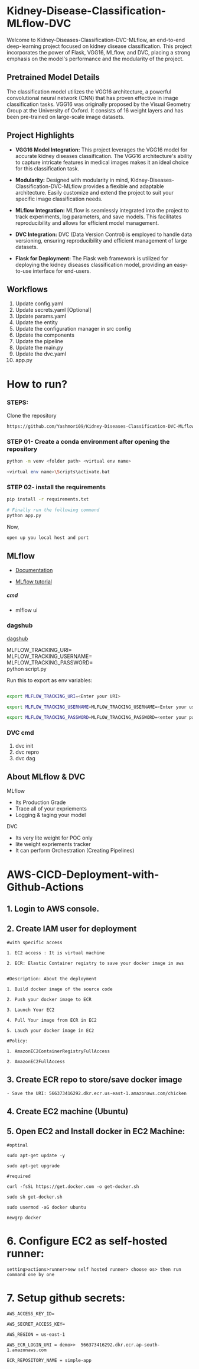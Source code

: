 # Kidney-Disease-Classification-MLflow-DVC

Welcome to Kidney-Diseases-Classification-DVC-MLflow, an end-to-end deep-learning project focused on kidney disease classification. This project incorporates the power of Flask, VGG16, MLflow, and DVC, placing a strong emphasis on the model's performance and the modularity of the project.

## Pretrained Model Details

The classification model utilizes the VGG16 architecture, a powerful convolutional neural network (CNN) that has proven effective in image classification tasks. VGG16 was originally proposed by the Visual Geometry Group at the University of Oxford. It consists of 16 weight layers and has been pre-trained on large-scale image datasets.

## Project Highlights

- **VGG16 Model Integration:** This project leverages the VGG16 model for accurate kidney diseases classification. The VGG16 architecture's ability to capture intricate features in medical images makes it an ideal choice for this classification task.

- **Modularity:** Designed with modularity in mind, Kidney-Diseases-Classification-DVC-MLflow provides a flexible and adaptable architecture. Easily customize and extend the project to suit your specific image classification needs.

- **MLflow Integration:** MLflow is seamlessly integrated into the project to track experiments, log parameters, and save models. This facilitates reproducibility and allows for efficient model management.

- **DVC Integration:** DVC (Data Version Control) is employed to handle data versioning, ensuring reproducibility and efficient management of large datasets.

- **Flask for Deployment:** The Flask web framework is utilized for deploying the kidney diseases classification model, providing an easy-to-use interface for end-users.


## Workflows

1. Update config.yaml
2. Update secrets.yaml [Optional]
3. Update params.yaml
4. Update the entity
5. Update the configuration manager in src config
6. Update the components
7. Update the pipeline 
8. Update the main.py
9. Update the dvc.yaml
10. app.py

# How to run?
### STEPS:

Clone the repository

```bash
https://github.com/Yashmori09/Kidney-Diseases-Classification-DVC-MLflow.git
```
### STEP 01- Create a conda environment after opening the repository

```bash
python -m venv <folder path> <virtual env name>
```

```bash
<virtual env name>\Scripts\activate.bat
```


### STEP 02- install the requirements
```bash
pip install -r requirements.txt
```

```bash
# Finally run the following command
python app.py
```

Now,
```bash
open up you local host and port
```






## MLflow

- [Documentation](https://mlflow.org/docs/latest/index.html)

- [MLflow tutorial](https://youtu.be/qdcHHrsXA48?si=bD5vDS60akNphkem)

##### cmd
- mlflow ui

### dagshub
[dagshub](https://dagshub.com/)

MLFLOW_TRACKING_URI=<Enter your URI> \
MLFLOW_TRACKING_USERNAME=<Enter your username> \
MLFLOW_TRACKING_PASSWORD=<enter your password> \
python script.py

Run this to export as env variables:

```bash

export MLFLOW_TRACKING_URI=<Enter your URI> 

export MLFLOW_TRACKING_USERNAME=MLFLOW_TRACKING_USERNAME=<Enter your username>  

export MLFLOW_TRACKING_PASSWORD=MLFLOW_TRACKING_PASSWORD=<enter your password>

```


### DVC cmd

1. dvc init
2. dvc repro
3. dvc dag


## About MLflow & DVC

MLflow

 - Its Production Grade
 - Trace all of your expriements
 - Logging & taging your model


DVC 

 - Its very lite weight for POC only
 - lite weight expriements tracker
 - It can perform Orchestration (Creating Pipelines)



# AWS-CICD-Deployment-with-Github-Actions

## 1. Login to AWS console.

## 2. Create IAM user for deployment

	#with specific access

	1. EC2 access : It is virtual machine

	2. ECR: Elastic Container registry to save your docker image in aws


	#Description: About the deployment

	1. Build docker image of the source code

	2. Push your docker image to ECR

	3. Launch Your EC2 

	4. Pull Your image from ECR in EC2

	5. Lauch your docker image in EC2

	#Policy:

	1. AmazonEC2ContainerRegistryFullAccess

	2. AmazonEC2FullAccess

	
## 3. Create ECR repo to store/save docker image
    - Save the URI: 566373416292.dkr.ecr.us-east-1.amazonaws.com/chicken

	
## 4. Create EC2 machine (Ubuntu) 

## 5. Open EC2 and Install docker in EC2 Machine:
	
	
	#optinal

	sudo apt-get update -y

	sudo apt-get upgrade
	
	#required

	curl -fsSL https://get.docker.com -o get-docker.sh

	sudo sh get-docker.sh

	sudo usermod -aG docker ubuntu

	newgrp docker
	
# 6. Configure EC2 as self-hosted runner:
    setting>actions>runner>new self hosted runner> choose os> then run command one by one


# 7. Setup github secrets:

    AWS_ACCESS_KEY_ID=

    AWS_SECRET_ACCESS_KEY=

    AWS_REGION = us-east-1

    AWS_ECR_LOGIN_URI = demo>>  566373416292.dkr.ecr.ap-south-1.amazonaws.com

    ECR_REPOSITORY_NAME = simple-app

